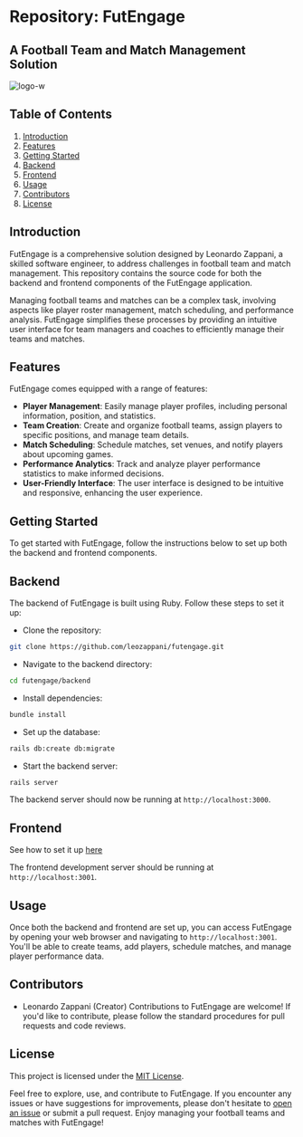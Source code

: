# Repository: FutEngage
## A Football Team and Match Management Solution

![logo-w](https://github.com/Leonardo-Zappani/Futengage-Backend/assets/102327012/34e3fdcf-af8e-4430-9d03-1bc357e5a918)

## Table of Contents
1. [Introduction](#introduction)
2. [Features](#features)
3. [Getting Started](#getting-started)
4. [Backend](#backend)
5. [Frontend](#frontend)
6. [Usage](#usage)
7. [Contributors](#contributors)
8. [License](#license)

## Introduction
FutEngage is a comprehensive solution designed by Leonardo Zappani, a skilled software engineer, to address challenges in football team and match management. This repository contains the source code for both the backend and frontend components of the FutEngage application.

Managing football teams and matches can be a complex task, involving aspects like player roster management, match scheduling, and performance analysis. FutEngage simplifies these processes by providing an intuitive user interface for team managers and coaches to efficiently manage their teams and matches.

## Features
FutEngage comes equipped with a range of features:

- **Player Management**: Easily manage player profiles, including personal information, position, and statistics.
- **Team Creation**: Create and organize football teams, assign players to specific positions, and manage team details.
- **Match Scheduling**: Schedule matches, set venues, and notify players about upcoming games.
- **Performance Analytics**: Track and analyze player performance statistics to make informed decisions.
- **User-Friendly Interface**: The user interface is designed to be intuitive and responsive, enhancing the user experience.

## Getting Started
To get started with FutEngage, follow the instructions below to set up both the backend and frontend components.

## Backend
The backend of FutEngage is built using Ruby. Follow these steps to set it up:

- Clone the repository:
```bash
git clone https://github.com/leozappani/futengage.git
```
- Navigate to the backend directory:
```bash
cd futengage/backend
```
- Install dependencies:
```bash
bundle install
```
- Set up the database:
```bash
rails db:create db:migrate
```
- Start the backend server:
```bash
rails server
```
The backend server should now be running at `http://localhost:3000`.

## Frontend

See how to set it up [here](https://github.com/Leonardo-Zappani/Futengage-Frontend)

The frontend development server should be running at `http://localhost:3001`.

## Usage
Once both the backend and frontend are set up, you can access FutEngage by opening your web browser and navigating to `http://localhost:3001`. You'll be able to create teams, add players, schedule matches, and manage player performance data.

## Contributors
- Leonardo Zappani (Creator)
Contributions to FutEngage are welcome! If you'd like to contribute, please follow the standard procedures for pull requests and code reviews.

## License
This project is licensed under the [MIT License](LICENSE.txt).

Feel free to explore, use, and contribute to FutEngage. If you encounter any issues or have suggestions for improvements, please don't hesitate to [open an issue](../../issues) or submit a pull request. Enjoy managing your football teams and matches with FutEngage!
